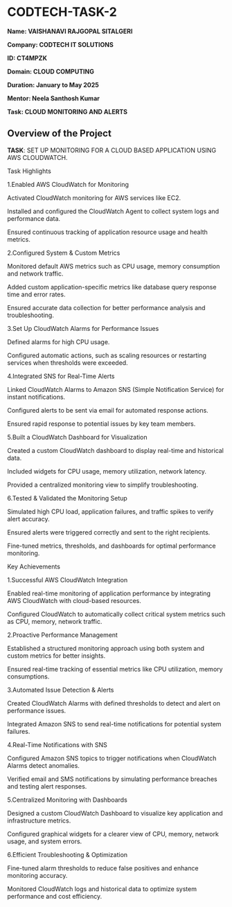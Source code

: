 # CODTECH-TASK-2

**Name: VAISHANAVI RAJGOPAL SITALGERI**

**Company: CODTECH IT SOLUTIONS**

**ID: CT4MPZK**

**Domain: CLOUD COMPUTING**

**Duration: January to May 2025**

**Mentor: Neela Santhosh Kumar**

 
**Task: CLOUD MONITORING AND ALERTS**

## Overview of the Project


**TASK**: SET UP MONITORING FOR A CLOUD BASED APPLICATION USING AWS CLOUDWATCH. 

Task Highlights

1.Enabled AWS CloudWatch for Monitoring

Activated CloudWatch monitoring for AWS services like EC2.

Installed and configured the CloudWatch Agent to collect system logs and performance data.

Ensured continuous tracking of application resource usage and health metrics.

2.Configured System & Custom Metrics

Monitored default AWS metrics such as CPU usage, memory consumption and network traffic.

Added custom application-specific metrics like database query response time and error rates.

Ensured accurate data collection for better performance analysis and troubleshooting.

3.Set Up CloudWatch Alarms for Performance Issues

Defined alarms for high CPU usage.

Configured automatic actions, such as scaling resources or restarting services when thresholds were exceeded.


4.Integrated SNS for Real-Time Alerts

Linked CloudWatch Alarms to Amazon SNS (Simple Notification Service) for instant notifications.

Configured alerts to be sent via email for automated response actions.

Ensured rapid response to potential issues by key team members.

5.Built a CloudWatch Dashboard for Visualization

Created a custom CloudWatch dashboard to display real-time and historical data.

Included widgets for CPU usage, memory utilization, network latency.

Provided a centralized monitoring view to simplify troubleshooting.

6.Tested & Validated the Monitoring Setup

Simulated high CPU load, application failures, and traffic spikes to verify alert accuracy.

Ensured alerts were triggered correctly and sent to the right recipients.

Fine-tuned metrics, thresholds, and dashboards for optimal performance monitoring.

Key Achievements 

1.Successful AWS CloudWatch Integration

Enabled real-time monitoring of application performance by integrating AWS CloudWatch with cloud-based resources.

Configured CloudWatch to automatically collect critical system metrics such as CPU, memory, network traffic.

2.Proactive Performance Management

Established a structured monitoring approach using both system and custom metrics for better insights.

Ensured real-time tracking of essential metrics like CPU utilization, memory consumptions.

3.Automated Issue Detection & Alerts

Created CloudWatch Alarms with defined thresholds to detect and alert on performance issues.

Integrated Amazon SNS to send real-time notifications for potential system failures.

4.Real-Time Notifications with SNS

Configured Amazon SNS topics to trigger notifications when CloudWatch Alarms detect anomalies.

Verified email and SMS notifications by simulating performance breaches and testing alert responses.

5.Centralized Monitoring with Dashboards

Designed a custom CloudWatch Dashboard to visualize key application and infrastructure metrics.

Configured graphical widgets for a clearer view of CPU, memory, network usage, and system errors.

6.Efficient Troubleshooting & Optimization

Fine-tuned alarm thresholds to reduce false positives and enhance monitoring accuracy.

Monitored CloudWatch logs and historical data to optimize system performance and cost efficiency. 
















